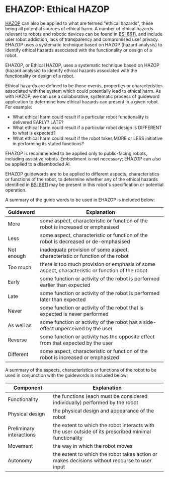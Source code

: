 # EHAZOP: Ethical HAZOP

[HAZOP](https://en.wikipedia.org/wiki/Hazard_and_operability_study) can also be applied to what are termed "ethical hazards", these being all potential sources of ethical harm. A number of ethical hazards relevant to robots and robotic devices can be found in [BSI 8611](https://standardsdevelopment.bsigroup.com/projects/9021-05777), and include user robot addiction, lack of transparency and compromised user privacy. EHAZOP uses a systematic technique based on HAZOP (hazard analysis) to identify ethical hazards associated with the functionality or design of a robot.

EHAZOP, or Ethical HAZOP, uses a systematic technique based on HAZOP (hazard analysis) to identify ethical hazards associated with the functionality or design of a robot.

Ethical hazards are defined to be those events, properties or characteristics associated with the system which could potentially lead to ethical harm. As with HAZOP, we can use a collaborative, systematic process of guideword application to determine how ethical hazards can present in a given robot. For example:
- What ethical harm could result if a particular robot functionality is delivered EARLY? LATE?
- What ethical harm could result if a particular robot design is DIFFERENT to what is expected?
- What ethical harm could result if the robot takes MORE or LESS initiative in performing its stated functions?

EHAZOP is recommended to be applied only to public-facing robots, including assistive robots. Embodiment is not necessary; EHAZOP can also be applied to a disembodied AI.

EHAZOP guidewords are to be applied to different aspects, characteristics or functions of the robot, to determine whether any of the ethical hazards identified in [BSI 8611](https://standardsdevelopment.bsigroup.com/projects/9021-05777) may be present in this robot's specification or potential operation.

A summary of the guide words to be used in EHAZOP is included below:

| Guideword | Explanation |
| --- | --- |
| More | some aspect, characteristic or function of the robot is increased or emphasised |
| Less  | some aspect, characteristic or function of the robot is decreased or de-emphasised |
| Not enough  | inadequate provision of some aspect, characteristic or function of the robot |
| Too much | there is too much provision or emphasis of some aspect, characteristic or function of the robot |
| Early  | some function or activity of the robot is performed earlier than expected |
| Late  | some function or activity of the robot is performed later than expected |
| Never  | some function or activity of the robot that is expected is never performed |
| As well as  | some function or activity of the robot has a side-effect unperceived by the user |
| Reverse  | some function or activity has the opposite effect from that expected by the user |
| Different  | some aspect, characteristic or function of the robot is increased or emphasized |


A summary of the aspects, characteristics or functions of the robot to be used in conjunction with the guidewords is included below:

| Component  | Explanation |
| --- | --- |
| Functionality  | the functions (each must be considered individually) performed by the robot |
| Physical design  | the physical design and appearance of the robot |
| Preliminary interactions  | the extent to which the robot interacts with the user outside of its prescribed minimal functionality |
| Movement  | the way in which the robot moves |
| Autonomy  | the extent to which the robot takes action or makes decisions without recourse to user input |

